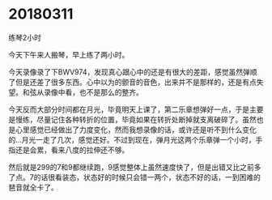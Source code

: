 # 20180311

练琴2小时

今天下午来人搬琴，早上练了两小时。

今天录像录了下BWV974，发现真心跟心中的还是有很大的差距，感觉虽然弹顺了但是还差了很多东西。心中以为的颤音的音色，出来并不是那样的，还是有点失望。和弦从录像中看，也不是那么的整齐。

今天反而大部分时间都在月光，毕竟明天上课了，第二乐章想弹好一点，于是主要是慢练，尽量记住各种转折的位置，毕竟如果在转折处断掉就支离破碎了。虽然也是心里感觉已经做出了力度变化，然而我想录像的话，或许还是听不到什么变化的...月光一走了几次，感觉还好。不过到现在，弹月光这两个乐章弹一个小时，手指还是会累，看来八度的拉伸还不够。

然后就是299的7和9都继续跑，9感觉整体上虽然速度快了，但是出错又比之前多了点。7的话很看装态，状态好的时候只会错一两个，状态不好的话，一到困难的琶音就全卡了。
